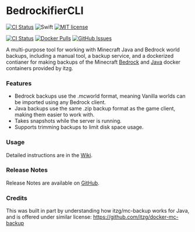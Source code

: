 # BedrockifierCLI

[![CI Status](https://github.com/Kaiede/BedrockifierCLI/actions/workflows/swift.yml/badge.svg)](https://github.com/Kaiede/BedrockifierCLI/actions)
![Swift](https://img.shields.io/badge/Swift-5.5.2-brightgreen.svg?style=flat)
[![MIT license](http://img.shields.io/badge/License-MIT-brightgreen.svg)](http://opensource.org/licenses/MIT)

[![CI Status](https://github.com/Kaiede/BedrockifierCLI/actions/workflows/docker.yml/badge.svg)](https://github.com/Kaiede/BedrockifierCLI/actions)
[![Docker Pulls](https://img.shields.io/docker/pulls/kaiede/minecraft-bedrock-backup.svg)](https://hub.docker.com/r/kaiede/minecraft-bedrock-backup)
[![GitHub Issues](https://img.shields.io/github/issues-raw/kaiede/BedrockifierCLI.svg)](https://github.com/kaiede/BedrockifierCLI/issues)

A multi-purpose tool for working with Minecraft Java and Bedrock world backups, including a manual tool, a backup service, and a dockerized contianer for making backups of the Minecraft [Bedrock](https://hub.docker.com/r/itzg/minecraft-bedrock-server) and [Java](https://hub.docker.com/r/itzg/minecraft-server) docker containers provided by itzg.

### Features

- Bedrock backups use the .mcworld format, meaning Vanilla worlds can be imported using any Bedrock client.
- Java backups use the same .zip backup format as the game client, making them easier to work with.
- Takes snapshots while the server is running.
- Supports trimming backups to limit disk space usage.

### Usage

Detailed instructions are in the [Wiki](https://github.com/Kaiede/BedrockifierCLI/wiki).

### Release Notes

Release Notes are available on [GitHub](https://github.com/Kaiede/BedrockifierCLI/releases).

### Credits

This was built in part by understanding how itzg/mc-backup works for Java, and is offered under similar license: https://github.com/itzg/docker-mc-backup 
